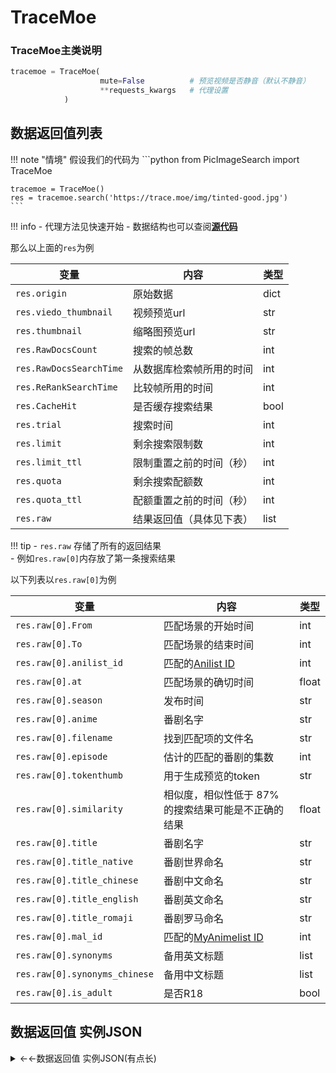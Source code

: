 # TraceMoe

### TraceMoe主类说明
```python
tracemoe = TraceMoe(
                    mute=False          # 预览视频是否静音（默认不静音）
                    **requests_kwargs   # 代理设置
            )
```
## 数据返回值列表
!!! note "情境"
    假设我们的代码为
    ```python
    from PicImageSearch import TraceMoe

    tracemoe = TraceMoe()
    res = tracemoe.search('https://trace.moe/img/tinted-good.jpg')
    ```
!!! info 
    - 代理方法见快速开始
    - 数据结构也可以查阅[**源代码**](https://github.com/kitUIN/PicImageSearch/blob/main/PicImageSearch/tracemoe.py)   

那么以上面的`res`为例

|变量              |   内容             |  类型  |
|----             | ----              | ----  |
|`res.origin `          |原始数据|dict|
|`res.viedo_thumbnail`  |视频预览url|str|
|`res.thumbnail `       |缩略图预览url|str|
|`res.RawDocsCount `    |搜索的帧总数|int|
|`res.RawDocsSearchTime`|从数据库检索帧所用的时间|int|
|`res.ReRankSearchTime` |比较帧所用的时间|int|
|`res.CacheHit `        |是否缓存搜索结果|bool|
|`res.trial`            |搜索时间|int|
|`res.limit`          |剩余搜索限制数|int|
|`res.limit_ttl`        |限制重置之前的时间（秒）|int|
|`res.quota`            |剩余搜索配额数|int|
|`res.quota_ttl`        |配额重置之前的时间（秒）|int|
|`res.raw`|结果返回值（具体见下表）|list|

!!! tip
    - `res.raw` 存储了所有的返回结果  
    -  例如`res.raw[0]`内存放了第一条搜索结果

以下列表以`res.raw[0]`为例


|变量              |   内容             |  类型  |
|----              | ----              | ----  |
|`res.raw[0].From`             |匹配场景的开始时间|int|
|`res.raw[0].To`               |匹配场景的结束时间|int|
|`res.raw[0].anilist_id`       |匹配的[Anilist  ID](https://anilist.co/)|int|
|`res.raw[0].at`               |匹配场景的确切时间|float|
|`res.raw[0].season`           |发布时间|str|
|`res.raw[0].anime`            |番剧名字|str|
|`res.raw[0].filename`         |找到匹配项的文件名|str|
|`res.raw[0].episode`          |估计的匹配的番剧的集数|int|
|`res.raw[0].tokenthumb `      |用于生成预览的token|str|
|`res.raw[0].similarity`       |相似度，相似性低于 87% 的搜索结果可能是不正确的结果|float|
|`res.raw[0].title`            |番剧名字|str|
|`res.raw[0].title_native`     |番剧世界命名|str|
|`res.raw[0].title_chinese`    |番剧中文命名|str|
|`res.raw[0].title_english`    |番剧英文命名|str|
|`res.raw[0].title_romaji`     |番剧罗马命名|str|
|`res.raw[0].mal_id`           |匹配的[MyAnimelist  ID](https://myanimelist.net/)|int|
|`res.raw[0].synonyms`         |备用英文标题|list|
|`res.raw[0].synonyms_chinese` |备用中文标题|list|
|`res.raw[0].is_adult`         |是否R18|bool|

## 数据返回值 实例JSON
<details>
  <summary>←←数据返回值 实例JSON(有点长)</summary>
  
  ```json
    {
        "RawDocsCount": 5718114,
        "RawDocsSearchTime": 6293,
        "ReRankSearchTime": 1105,
        "CacheHit": false,
        "trial": 1,
        "docs": [
            {
                "from": 1173.83,
                "to": 1174.67,
                "anilist_id": 11887,
                "at": 1174.5,
                "season": "2012-07",
                "anime": "心連·情結",
                "filename": "[ANK-Raws\u0026NatsuYuki] Kokoro Connect - 05 (BDrip 1280x720 x264 AAC).mp4",
                "episode": 5,
                "tokenthumb": "I7RtV-BVFDjvgwgPpUwFKw",
                "similarity": 0.9685373563005802,
                "title": "ココロコネクト",
                "title_native": "ココロコネクト",
                "title_chinese": "心連·情結",
                "title_english": "Kokoro Connect",
                "title_romaji": "Kokoro Connect",
                "mal_id": 11887,
                "synonyms": [
                    "Kokoroco"
                ],
                "synonyms_chinese": [
                    "戀愛隨意鏈",
                    "戀愛隨意連結",
                    "心靈鏈環",
                    "心靈接觸",
                    "心與心的連結"
                ],
                "is_adult": false
            },
            {
                "from": 504.17,
                "to": 505.33,
                "anilist_id": 849,
                "at": 505.17,
                "season": "2006-04",
                "anime": "涼宮春日的憂鬱",
                "filename": "[philosophy-raws][The Melancholy of Haruhi Suzumiya(2006)][12][BDRIP][x264 AAC][1920X1080].mp4",
                "episode": 12,
                "tokenthumb": "WKps5xJjEWzVufWEBrS0wQ",
                "similarity": 0.819383329990597,
                "title": "涼宮ハルヒの憂鬱",
                "title_native": "涼宮ハルヒの憂鬱",
                "title_chinese": "涼宮春日的憂鬱",
                "title_english": "The Melancholy of Haruhi Suzumiya",
                "title_romaji": "Suzumiya Haruhi no Yuuutsu",
                "mal_id": 849,
                "synonyms": [],
                "synonyms_chinese": [],
                "is_adult": false
            },
            {
                "from": 505.5,
                "to": 506,
                "anilist_id": 4382,
                "at": 505.5,
                "season": "2009-04",
                "anime": "涼宮春日的憂鬱",
                "filename": "[CASO][Suzumiya_Haruhi_no_Yuuutsu][BDrip][26][BIG5][1280x720][x264_AAC].mp4",
                "episode": 26,
                "tokenthumb": "fG-kt2NMVPcNECN2hyfCiw",
                "similarity": 0.8162108726224474,
                "title": "涼宮ハルヒの憂鬱",
                "title_native": "涼宮ハルヒの憂鬱",
                "title_chinese": "涼宮春日的憂鬱 2009",
                "title_english": "The Melancholy of Haruhi Suzumiya (2009)",
                "title_romaji": "Suzumiya Haruhi no Yuuutsu (2009)",
                "mal_id": 4382,
                "synonyms": [],
                "synonyms_chinese": [],
                "is_adult": false
            },
            {
                "from": 683.5,
                "to": 684.75,
                "anilist_id": 21085,
                "at": 683.5,
                "season": "2015-04",
                "anime": "鑽石王牌 第二季",
                "filename": "[異域字幕組][鑽石王牌第二季][Ace of Diamond S2][18_93][1280x720][繁體].mp4",
                "episode": 18,
                "tokenthumb": "IPw8p_4vzsfDaV5QPhF6Gg",
                "similarity": 0.8151590465496535,
                "title": "ダイヤのA～Second Season～",
                "title_native": "ダイヤのA～Second Season～",
                "title_chinese": "鑽石王牌 第二季",
                "title_english": "Ace of the Diamond Second Season",
                "title_romaji": "Diamond no Ace: Second Season",
                "mal_id": 30230,
                "synonyms": [
                    "Daiya no Ace 2"
                ],
                "synonyms_chinese": [],
                "is_adult": false
            },
            {
                "from": 287.67,
                "to": 287.67,
                "anilist_id": 854,
                "at": 287.67,
                "season": "2006-04",
                "anime": "Soul Link",
                "filename": "[HKG][Soul.Link][DVDrip][03][x264_AAC][864x480][30fps].mp4",
                "episode": 3,
                "tokenthumb": "sFVpsOy02O2r9Jch3CQpXA",
                "similarity": 0.8112364293603003,
                "title": "Soul Link",
                "title_native": "Soul Link",
                "title_chinese": "Soul Link",
                "title_english": "Soul Link",
                "title_romaji": "Soul Link",
                "mal_id": 854,
                "synonyms": [],
                "synonyms_chinese": [],
                "is_adult": false
            },
            {
                "from": 232.42,
                "to": 232.42,
                "anilist_id": 21237,
                "at": 232.42,
                "season": "2015-10",
                "anime": "神之見習者秘密的心靈蛋",
                "filename": "(アニメ) かみさまみならい ヒミツのここたま 第02話.mp4",
                "episode": 2,
                "tokenthumb": "zPhpsyIfuQG31RVedQ7Mcw",
                "similarity": 0.8110595635963628,
                "title": "かみさまみならい ヒミツのここたま",
                "title_native": "かみさまみならい ヒミツのここたま",
                "title_chinese": "神之見習者秘密的心靈蛋",
                "title_english": "Kamisama Minarai: Himitsu no Cocotama",
                "title_romaji": "Kamisama Minarai: Himitsu no Cocotama",
                "mal_id": 31044,
                "synonyms": [],
                "synonyms_chinese": [
                    "見習神仙秘密的心靈",
                    "見習神仙精靈"
                ],
                "is_adult": false
            },
            {
                "from": 814.42,
                "to": 814.42,
                "anilist_id": 18411,
                "at": 814.42,
                "season": "2013-10",
                "anime": "銀狐",
                "filename": "[DMG][Gingitsune][09][720P][BIG5].mp4",
                "episode": 9,
                "tokenthumb": "PXOTyZYpFvPqsTT-CoLmQQ",
                "similarity": 0.8104846724963615,
                "title": "ぎんぎつね",
                "title_native": "ぎんぎつね",
                "title_chinese": "銀狐",
                "title_english": "Gingitsune: Messenger Fox of the Gods",
                "title_romaji": "Gingitsune",
                "mal_id": 18411,
                "synonyms": [
                    "Silver Fox"
                ],
                "synonyms_chinese": [],
                "is_adult": false
            },
            {
                "from": 710.33,
                "to": 710.33,
                "anilist_id": 1482,
                "at": 710.33,
                "season": "2006-10",
                "anime": "驅魔少年",
                "filename": "[MapleSnow][D.Gray-man][029][Jpn_Big5][X264_AAC].mp4",
                "episode": 29,
                "tokenthumb": "2FbPqrT7_vbQZQuplQfp7Q",
                "similarity": 0.8095463898281274,
                "title": "ディー・グレイマン",
                "title_native": "ディー・グレイマン",
                "title_chinese": "驅魔少年",
                "title_english": "D.Gray-man",
                "title_romaji": "D.Gray-man",
                "mal_id": 1482,
                "synonyms": [
                    "D. Gray-man",
                    "D. Grey-man"
                ],
                "synonyms_chinese": [
                    "D·格雷少年"
                ],
                "is_adult": false
            }
        ],
        "limit": 9,
        "limit_ttl": 60,
        "quota": 150,
        "quota_ttl": 86400
    }
  ```

</details>
